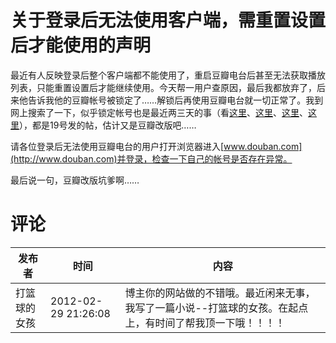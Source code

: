 # 关于登录后无法使用客户端，需重置设置后才能使用的声明

最近有人反映登录后整个客户端都不能使用了，重启豆瓣电台后甚至无法获取播放列表，只能重置设置后才能继续使用。今天帮一用户查原因，最后我都放弃了，后来他告诉我他的豆瓣帐号被锁定了……解锁后再使用豆瓣电台就一切正常了。我到网上搜索了一下，似乎锁定帐号也是最近两三天的事（看[这里](http://www.douban.com/group/topic/26974469/)、[这里](http://www.douban.com/group/topic/26977160/)、[这里](http://iask.sina.com.cn/b/19536256.html&amp;ei=19gbT7GHFKaTiQf036HUCw&amp;usg=AFQjCNFiyzlNR0t2UwWFkSzNrXlakHlTlQ?retcode=0)、[这里](http://wenwen.soso.com/z/q349498293.htm?ch=wtk.title)），都是19号发的帖，估计又是豆瓣改版吧……

请各位登录后无法使用豆瓣电台的用户打开浏览器进入[www.douban.com](http://www.douban.com)并登录，检查一下自己的帐号是否存在异常。

最后说一句，豆瓣改版坑爹啊……

# 评论

发布者 | 时间 | 内容
--- | --- | ---
打篮球的女孩 | 2012-02-29 21:26:08 | 博主你的网站做的不错哦。最近闲来无事，我写了一篇小说--打篮球的女孩。在起点上，有时间了帮我顶一下哦！！！！
